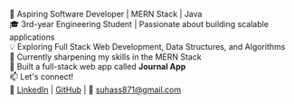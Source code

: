 🚀 Aspiring Software Developer | MERN Stack | Java  
🎓 3rd-year Engineering Student | Passionate about building scalable applications  
💡 Exploring Full Stack Web Development, Data Structures, and Algorithms  
🌱 Currently sharpening my skills in the MERN Stack  
🔨 Built a full-stack web app called **Journal App**  
📫 Let's connect!  
🔗 [LinkedIn](https://www.linkedin.com/in/suhas-suresha-babu) | [GitHub](https://github.com/SUHAS-SURESHA-BABU) | 📧 suhass871@gmail.com
